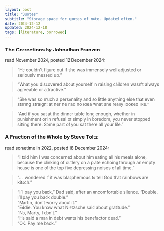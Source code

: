 ```yaml
---
layout: post
title: "Quotes"
subtitle: "Storage space for quotes of note. Updated often."
date: 2024-12-12
updated: 2024-12-18
tags: [literature, borrowed]
---
```

### The Corrections by Johnathan Franzen
read November 2024, posted 12 December 2024:
> “He couldn't figure out if she was immensely well adjusted or seriously messed up.” 

> “What you discovered about yourself in raising children wasn't always agreeable or attractive.” 

> “She was so much a personality and so little anything else that even staring straight at her he had no idea what she really looked like.”

> “And if you sat at the dinner table long enough, whether in punishment or in refusal or simply in boredom, you never stopped sitting there. Some part of you sat there all your life.” 

### A Fraction of the Whole by Steve Toltz
read sometime in 2022, posted 18 December 2024:
> “I told him I was concerned about him eating all his meals alone, because the clinking of cutlery on a plate echoing through an empty house is one of the top five depressing noises of all time.”

>“...I wondered if it was blasphemous to tell God that rainbows are kitsch.”

>“I’ll pay you back,” Dad said, after an uncomfortable silence. “Double. I’ll pay you back double.”<br>“Martin, don’t worry about it.”<br>“Eddie. You know what Nietzsche said about gratitude.”<br>“No, Marty, I don’t.”<br>“He said a man in debt wants his benefactor dead.”<br>“OK. Pay me back.”